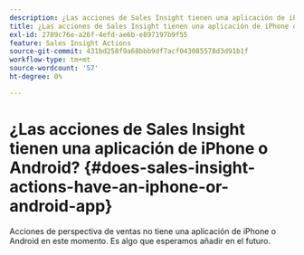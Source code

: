 ```yaml
---
description: ¿Las acciones de Sales Insight tienen una aplicación de iPhone o Android? - Documentos de Marketo - Documentación del producto
title: ¿Las acciones de Sales Insight tienen una aplicación de iPhone o Android?
exl-id: 2789c76e-a26f-4efd-ae6b-e897197b9f55
feature: Sales Insight Actions
source-git-commit: 431bd258f9a68bbb9df7acf043085578d3d91b1f
workflow-type: tm+mt
source-wordcount: '57'
ht-degree: 0%

---
```


# ¿Las acciones de Sales Insight tienen una aplicación de iPhone o Android? {#does-sales-insight-actions-have-an-iphone-or-android-app}

Acciones de perspectiva de ventas no tiene una aplicación de iPhone o Android en este momento. Es algo que esperamos añadir en el futuro.
